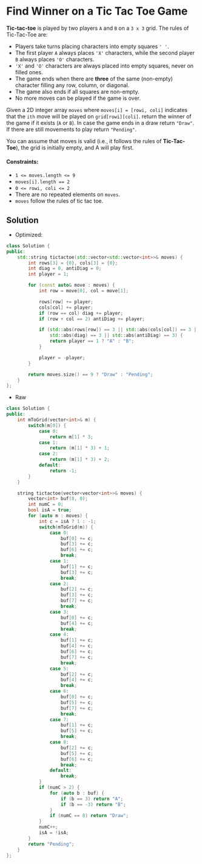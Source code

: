 # Find Winner on a Tic Tac Toe Game
**Tic-tac-toe** is played by two players `A` and `B` on a `3 x 3` grid. The rules of Tic-Tac-Toe are:
- Players take turns placing characters into empty squares `' '`.
- The first player `A` always places `'X'` characters, while the second player `B` always places `'O'` characters.
- `'X'` and `'O'` characters are always placed into empty squares, never on filled ones.
- The game ends when there are **three** of the same (non-empty) character filling any row, column, or diagonal.
- The game also ends if all squares are non-empty.
- No more moves can be played if the game is over.

Given a 2D integer array `moves` where `moves[i] = [rowi, coli]` indicates that the `ith` move will be played on `grid[rowi][coli]`. return the winner of the game if it exists (`A` or `B`). In case the game ends in a draw return `"Draw"`. If there are still movements to play return `"Pending"`.

You can assume that moves is valid (i.e., it follows the rules of **Tic-Tac-Toe**), the grid is initially empty, and A will play first.

#### Constraints:
- `1 <= moves.length <= 9`
- `moves[i].length == 2`
- `0 <= rowi, coli <= 2`
- There are no repeated elements on `moves`.
- `moves` follow the rules of tic tac toe.

## Solution
- Optimized:
```cpp
class Solution {
public:
    std::string tictactoe(std::vector<std::vector<int>>& moves) {
        int rows[3] = {0}, cols[3] = {0}; 
        int diag = 0, antiDiag = 0;
        int player = 1;  

        for (const auto& move : moves) {
            int row = move[0], col = move[1];

            rows[row] += player;
            cols[col] += player;
            if (row == col) diag += player;
            if (row + col == 2) antiDiag += player;

            if (std::abs(rows[row]) == 3 || std::abs(cols[col]) == 3 ||
                std::abs(diag) == 3 || std::abs(antiDiag) == 3) {
                return player == 1 ? "A" : "B";
            }

            player = -player;
        }

        return moves.size() == 9 ? "Draw" : "Pending";
    }
};
```
- Raw
```cpp
class Solution {
public:
    int mToGrid(vector<int>& m) {
        switch(m[0]) {
            case 0:
                return m[1] * 3;
            case 1:
                return (m[1] * 3) + 1;
            case 2:
                return (m[1] * 3) + 2;
            default:
                return -1;
        }
    }

    string tictactoe(vector<vector<int>>& moves) {
        vector<int> buf(8, 0);
        int numC = 0;
        bool isA = true;
        for (auto m : moves) {
            int c = isA ? 1 : -1;
            switch(mToGrid(m)) {
                case 0:
                    buf[0] += c;
                    buf[3] += c;
                    buf[6] += c;
                    break;
                case 1:
                    buf[1] += c;
                    buf[3] += c;
                    break;
                case 2:
                    buf[2] += c;
                    buf[3] += c;
                    buf[7] += c;
                    break;
                case 3:
                    buf[0] += c;
                    buf[4] += c;
                    break;
                case 4:
                    buf[1] += c;
                    buf[4] += c;
                    buf[6] += c;
                    buf[7] += c;
                    break;
                case 5:
                    buf[2] += c;
                    buf[4] += c;
                    break;
                case 6:
                    buf[0] += c;
                    buf[5] += c;
                    buf[7] += c;
                    break;
                case 7:
                    buf[1] += c;
                    buf[5] += c;
                    break;
                case 8:
                    buf[2] += c;
                    buf[5] += c;
                    buf[6] += c;
                    break;
                default:
                    break;
            }
            if (numC > 2) {
                for (auto b : buf) {
                    if (b == 3) return "A";
                    if (b == -3) return "B";
                }
                if (numC == 8) return "Draw";
            }
            numC++;
            isA = !isA;
        }
        return "Pending";
    }
};
```

